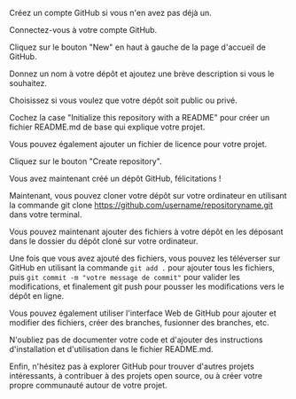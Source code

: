 Créez un compte GitHub si vous n'en avez pas déjà un.

Connectez-vous à votre compte GitHub.

Cliquez sur le bouton "New" en haut à gauche de la page d'accueil de GitHub.

Donnez un nom à votre dépôt et ajoutez une brève description si vous le souhaitez.

Choisissez si vous voulez que votre dépôt soit public ou privé.

Cochez la case "Initialize this repository with a README" pour créer un fichier README.md de base qui explique votre 
projet.

Vous pouvez également ajouter un fichier de licence pour votre projet.

Cliquez sur le bouton "Create repository".

Vous avez maintenant créé un dépôt GitHub, félicitations !

Maintenant, vous pouvez cloner votre dépôt sur votre ordinateur en utilisant la commande git clone 
https://github.com/username/repositoryname.git dans votre terminal.

Vous pouvez maintenant ajouter des fichiers à votre dépôt en les déposant dans le dossier du dépôt cloné sur votre
ordinateur.

Une fois que vous avez ajouté des fichiers, vous pouvez les téléverser sur GitHub en utilisant la commande ``git add .``
pour ajouter tous les fichiers, puis ``git commit -m "votre message de commit"`` pour valider les modifications, et
finalement git push pour pousser les modifications vers le dépôt en ligne.

Vous pouvez également utiliser l'interface Web de GitHub pour ajouter et modifier des fichiers, créer des branches,
fusionner des branches, etc.

N'oubliez pas de documenter votre code et d'ajouter des instructions d'installation et d'utilisation dans le fichier
README.md.

Enfin, n'hésitez pas à explorer GitHub pour trouver d'autres projets intéressants, à contribuer à des projets open
source, ou à créer votre propre communauté autour de votre projet.